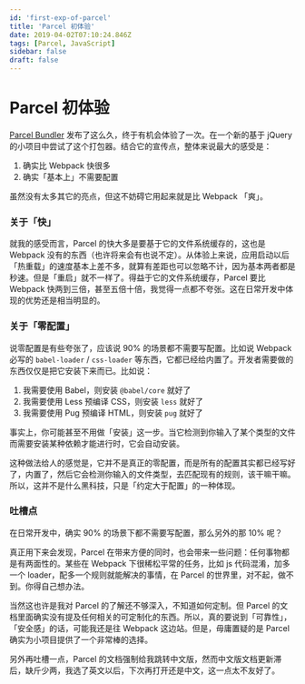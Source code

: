 ```yaml
---
id: 'first-exp-of-parcel'
title: 'Parcel 初体验'
date: 2019-04-02T07:10:24.846Z
tags: [Parcel, JavaScript]
sidebar: false
draft: false
---
```


# Parcel 初体验


[Parcel Bundler](https://github.com/parcel-bundler/parcel) 发布了这么久，终于有机会体验了一次。在一个新的基于 jQuery 的小项目中尝试了这个打包器。结合它的宣传点，整体来说最大的感受是：

1. 确实比 Webpack 快很多
2. 确实「基本上」不需要配置

虽然没有太多其它的亮点，但这不妨碍它用起来就是比 Webpack 「爽」。

### 关于「快」

就我的感受而言，Parcel 的快大多是要基于它的文件系统缓存的，这也是 Webpack 没有的东西（也许将来会有也说不定）。从体验上来说，应用启动以后「热重载」的速度基本上差不多，就算有差距也可以忽略不计，因为基本两者都是秒速。但是「重启」就不一样了。得益于它的文件系统缓存，Parcel 要比 Webpack 快两到三倍，甚至五倍十倍，我觉得一点都不夸张。这在日常开发中体现的优势还是相当明显的。

### 关于「零配置」

说零配置是有些夸张了，应该说 90% 的场景都不需要写配置。比如说 Webpack 必写的 `babel-loader` / `css-loader` 等东西，它都已经给内置了。开发者需要做的东西仅仅是把它安装下来而已。比如说：

1. 我需要使用 Babel，则安装 `@babel/core` 就好了
2. 我需要使用 Less 预编译 CSS，则安装 `less` 就好了
3. 我需要使用 Pug 预编译 HTML，则安装 `pug` 就好了

事实上，你可能甚至不用做「安装」这一步。当它检测到你输入了某个类型的文件而需要安装某种依赖才能进行时，它会自动安装。

这种做法给人的感觉是，它并不是真正的零配置，而是所有的配置其实都已经写好了，内置了，然后它会检测你输入的文件类型，去匹配现有的规则，该干嘛干嘛。所以，这并不是什么黑科技，只是「约定大于配置」的一种体现。

### 吐槽点

在日常开发中，确实 90% 的场景下都不需要写配置，那么另外的那 10% 呢？

真正用下来会发现，Parcel 在带来方便的同时，也会带来一些问题：任何事物都是有两面性的。某些在 Webpack 下很稀松平常的任务，比如 js 代码混淆，加多一个 loader，配多一个规则就能解决的事情，在 Parcel 的世界里，对不起，做不到。你得自己想办法。

当然这也许是我对 Parcel 的了解还不够深入，不知道如何定制。但 Parcel 的文档里面确实没有提及任何相关的可定制化的东西。所以，真的要说到「可靠性」，「安全感」的话，可能我还是往 Webpack 这边站。但是，毋庸置疑的是 Parcel 确实为小项目提供了一个非常棒的选择。

另外再吐槽一点，Parcel 的文档强制给我跳转中文版，然而中文版文档更新滞后，缺斤少两，我选了英文以后，下次再打开还是中文，这一点太不友好了。
